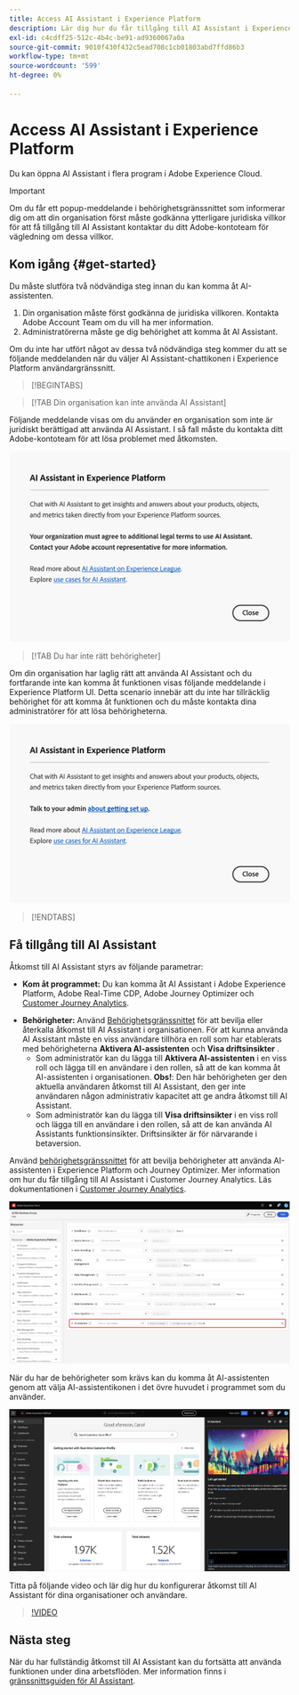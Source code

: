 ```yaml
---
title: Access AI Assistant i Experience Platform
description: Lär dig hur du får tillgång till AI Assistant i Experience Cloud-gränssnittet.
exl-id: c4cdff25-512c-4b4c-be91-ad9360067a0a
source-git-commit: 9010f430f432c5ead708c1cb01803abd7ffd86b3
workflow-type: tm+mt
source-wordcount: '599'
ht-degree: 0%

---
```


# Access AI Assistant i Experience Platform

Du kan öppna AI Assistant i flera program i Adobe Experience Cloud.

>[!IMPORTANT]
>
>Om du får ett popup-meddelande i behörighetsgränssnittet som informerar dig om att din organisation först måste godkänna ytterligare juridiska villkor för att få tillgång till AI Assistant kontaktar du ditt Adobe-kontoteam för vägledning om dessa villkor.

## Kom igång {#get-started}

Du måste slutföra två nödvändiga steg innan du kan komma åt AI-assistenten.

1. Din organisation måste först godkänna de juridiska villkoren. Kontakta Adobe Account Team om du vill ha mer information.
2. Administratörerna måste ge dig behörighet att komma åt AI Assistant.

Om du inte har utfört något av dessa två nödvändiga steg kommer du att se följande meddelanden när du väljer AI Assistant-chattikonen i Experience Platform användargränssnitt.

>[!BEGINTABS]

>[!TAB Din organisation kan inte använda AI Assistant]

Följande meddelande visas om du använder en organisation som inte är juridiskt berättigad att använda AI Assistant. I så fall måste du kontakta ditt Adobe-kontoteam för att lösa problemet med åtkomsten.

![Popup-meddelandet som visas i Experience Platform UI om organisationen inte kan använda AI Assistant.](./images/access/modal-one.png)

>[!TAB Du har inte rätt behörigheter]

Om din organisation har laglig rätt att använda AI Assistant och du fortfarande inte kan komma åt funktionen visas följande meddelande i Experience Platform UI. Detta scenario innebär att du inte har tillräcklig behörighet för att komma åt funktionen och du måste kontakta dina administratörer för att lösa behörigheterna.

![Popup-meddelandet som visas i Experience Platform UI om du inte har de behörigheter som krävs för AI Assistant.](./images/access/modal-two.png)

>[!ENDTABS]

## Få tillgång till AI Assistant

Åtkomst till AI Assistant styrs av följande parametrar:

* **Kom åt programmet:** Du kan komma åt AI Assistant i Adobe Experience Platform, Adobe Real-Time CDP, Adobe Journey Optimizer och [Customer Journey Analytics](https://experienceleague.adobe.com/en/docs/analytics-platform/using/ai-assistant).
<!-- * **Contractual access:** Your company must agree to certain [!DNL GenAI]-related legal terms before your organization can use AI Assistant. Contact your organization's administrator or your Adobe Account Team if you are not able to access AI Assistant.  -->
* **Behörigheter:** Använd [Behörighetsgränssnittet](../access-control/abac/ui/permissions.md) för att bevilja eller återkalla åtkomst till AI Assistant i organisationen. För att kunna använda AI Assistant måste en viss användare tillhöra en roll som har etablerats med behörigheterna **Aktivera AI-assistenten** och **Visa driftsinsikter** .
   * Som administratör kan du lägga till **Aktivera AI-assistenten** i en viss roll och lägga till en användare i den rollen, så att de kan komma åt AI-assistenten i organisationen. **Obs!**: Den här behörigheten ger den aktuella användaren åtkomst till AI Assistant, den ger inte användaren någon administrativ kapacitet att ge andra åtkomst till AI Assistant.
   * Som administratör kan du lägga till **Visa driftsinsikter** i en viss roll och lägga till en användare i den rollen, så att de kan använda AI Assistants funktionsinsikter. Driftsinsikter är för närvarande i betaversion.

Använd [behörighetsgränssnittet](../access-control/abac/ui/roles.md) för att bevilja behörigheter att använda AI-assistenten i Experience Platform och Journey Optimizer. Mer information om hur du får tillgång till AI Assistant i Customer Journey Analytics. Läs dokumentationen i [Customer Journey Analytics](https://experienceleague.adobe.com/en/docs/analytics-platform/using/ai-assistant).

![Behörighetsgränssnittssidan med behörigheterna Aktivera AI-assistenten och Visa driftsinsikter i en viss roll.](./images/access/access-permissions.png)

När du har de behörigheter som krävs kan du komma åt AI-assistenten genom att välja AI-assistentikonen i det övre huvudet i programmet som du använder.

![AI-assistenten med förstagångsupplevelse.](./images/access/access-home.png)

Titta på följande video och lär dig hur du konfigurerar åtkomst till AI Assistant för dina organisationer och användare.

>[!VIDEO](https://video.tv.adobe.com/v/3436470/?learn=on)

## Nästa steg

När du har fullständig åtkomst till AI Assistant kan du fortsätta att använda funktionen under dina arbetsflöden. Mer information finns i [gränssnittsguiden för AI Assistant](./ui-guide.md).
